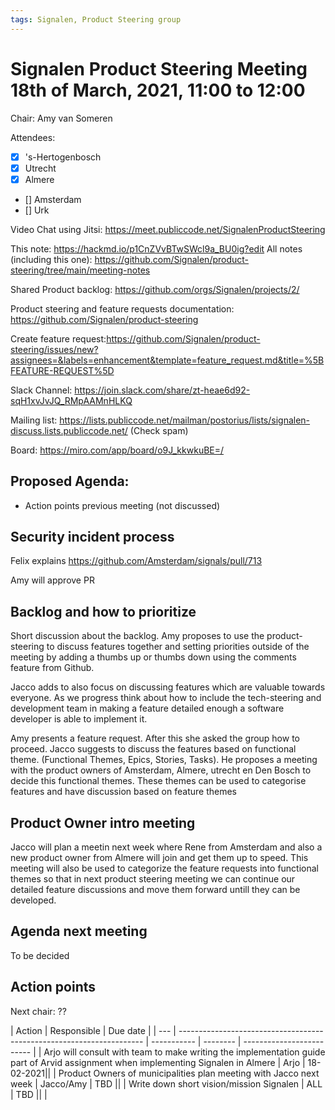 ```yaml
---
tags: Signalen, Product Steering group
---
```


# Signalen Product Steering Meeting 18th of March, 2021, 11:00 to 12:00

Chair: Amy van Someren

Attendees:
- [x] 's-Hertogenbosch
- [x] Utrecht
- [x] Almere 
- [] Amsterdam
- [] Urk


Video Chat using Jitsi: https://meet.publiccode.net/SignalenProductSteering

This note: https://hackmd.io/p1CnZVvBTwSWcl9a_BU0ig?edit
All notes (including this one): https://github.com/Signalen/product-steering/tree/main/meeting-notes

Shared Product backlog: https://github.com/orgs/Signalen/projects/2/

Product steering and feature requests documentation: https://github.com/Signalen/product-steering

Create feature request:https://github.com/Signalen/product-steering/issues/new?assignees=&labels=enhancement&template=feature_request.md&title=%5BFEATURE-REQUEST%5D

Slack Channel: https://join.slack.com/share/zt-heae6d92-sqH1xvJvJQ_RMpAAMnHLKQ

Mailing list: https://lists.publiccode.net/mailman/postorius/lists/signalen-discuss.lists.publiccode.net/ (Check spam)

Board: https://miro.com/app/board/o9J_kkwkuBE=/


## Proposed Agenda:
- Action points previous meeting (not discussed)


## Security incident process

Felix explains 
https://github.com/Amsterdam/signals/pull/713

Amy will approve PR 

## Backlog and how to prioritize
Short discussion about the backlog. Amy proposes to use the product-steering to discuss features together and setting priorities outside of the meeting by adding a thumbs up or thumbs down using the comments feature from Github.

Jacco adds to also focus on discussing features which are valuable towards everyone. As we progress think about how to include the tech-steering and development team in making a feature  detailed enough a software developer is able to implement it.

Amy presents a feature request. After this she asked the group how to proceed. Jacco suggests to discuss the features based on functional theme. (Functional Themes, Epics, Stories, Tasks). He proposes a meeting with the product owners of Amsterdam, Almere, utrecht en Den Bosch to decide this functional themes. These themes can be used to categorise features and have discussion based on feature themes

## Product Owner intro meeting
Jacco will plan a meetin next week where Rene from Amsterdam and also a new product owner from Almere will join and get them up to speed. This meeting will also be used to categorize the feature requests into functional themes so that in next product steering meeting we can continue our detailed feature discussions and move them forward untill they can be developed.

## Agenda next meeting
To be decided

## Action points

Next chair: ??

| Action                                                                | Responsible | Due date |
| --- | --------------------------------------------------------------------- | ----------- | -------- | ------------------------- |
| Arjo will consult with team to make writing the implementation guide part of Arvid assignment when implementing Signalen in Almere | Arjo | 18-02-2021||
| Product Owners of municipalities plan meeting with Jacco next week | Jacco/Amy | TBD ||
| Write down short vision/mission Signalen | ALL | TBD ||
| 
